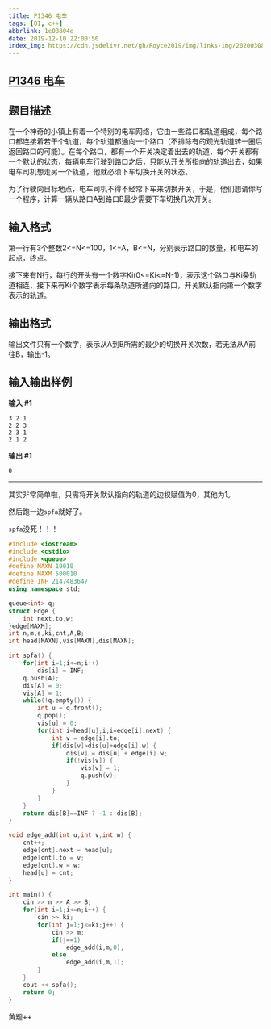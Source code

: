```yaml
---
title: P1346 电车
tags: [OI, c++]
abbrlink: 1e08804e
date: 2019-12-10 22:00:50
index_img: https://cdn.jsdelivr.net/gh/Royce2019/img/links-img/20200308185843.png
---
```


## [P1346 电车](https://www.luogu.com.cn/problem/P1346)

## 题目描述

在一个神奇的小镇上有着一个特别的电车网络，它由一些路口和轨道组成，每个路口都连接着若干个轨道，每个轨道都通向一个路口（不排除有的观光轨道转一圈后返回路口的可能）。在每个路口，都有一个开关决定着出去的轨道，每个开关都有一个默认的状态，每辆电车行驶到路口之后，只能从开关所指向的轨道出去，如果电车司机想走另一个轨道，他就必须下车切换开关的状态。

为了行驶向目标地点，电车司机不得不经常下车来切换开关，于是，他们想请你写一个程序，计算一辆从路口A到路口B最少需要下车切换几次开关。

<!--more-->

## 输入格式

第一行有3个整数2<=N<=100，1<=A，B<=N，分别表示路口的数量，和电车的起点，终点。

接下来有N行，每行的开头有一个数字Ki(0<=Ki<=N-1)，表示这个路口与Ki条轨道相连，接下来有Ki个数字表示每条轨道所通向的路口，开关默认指向第一个数字表示的轨道。

## 输出格式

输出文件只有一个数字，表示从A到B所需的最少的切换开关次数，若无法从A前往B，输出-1。

## 输入输出样例

**输入 #1**

```
3 2 1
2 2 3
2 3 1
2 1 2
```

**输出 #1** 

```
0

```

------

其实非常简单啦，只需将开关默认指向的轨道的边权赋值为0，其他为1。

然后跑一边``spfa``就好了。

``spfa``没死！！！


```cpp
#include <iostream>
#include <cstdio>
#include <queue>
#define MAXN 10010
#define MAXM 500010
#define INF 2147483647
using namespace std;

queue<int> q;
struct Edge {
	int next,to,w;
}edge[MAXM];
int n,m,s,ki,cnt,A,B;
int head[MAXN],vis[MAXN],dis[MAXN];

int spfa() {
	for(int i=1;i<=n;i++)
		dis[i] = INF;
	q.push(A);
	dis[A] = 0;
	vis[A] = 1;
	while(!q.empty()) {
		int u = q.front();
		q.pop();
		vis[u] = 0;
		for(int i=head[u];i;i=edge[i].next) {
			int v = edge[i].to;
			if(dis[v]>dis[u]+edge[i].w) {
				dis[v] = dis[u] + edge[i].w;
				if(!vis[v]) {
					vis[v] = 1;
					q.push(v);
				}
			}
		}
	}
	return dis[B]==INF ? -1 : dis[B];
}

void edge_add(int u,int v,int w) {
	cnt++;
	edge[cnt].next = head[u];
	edge[cnt].to = v;
	edge[cnt].w = w;
	head[u] = cnt;
}

int main() {
	cin >> n >> A >> B;
	for(int i=1;i<=n;i++) {
		cin >> ki;
		for(int j=1;j<=ki;j++) {
			cin >> m;
			if(j==1)
				edge_add(i,m,0);
			else
				edge_add(i,m,1);
		}
	}
	cout << spfa();
	return 0;
}
```

黄题++